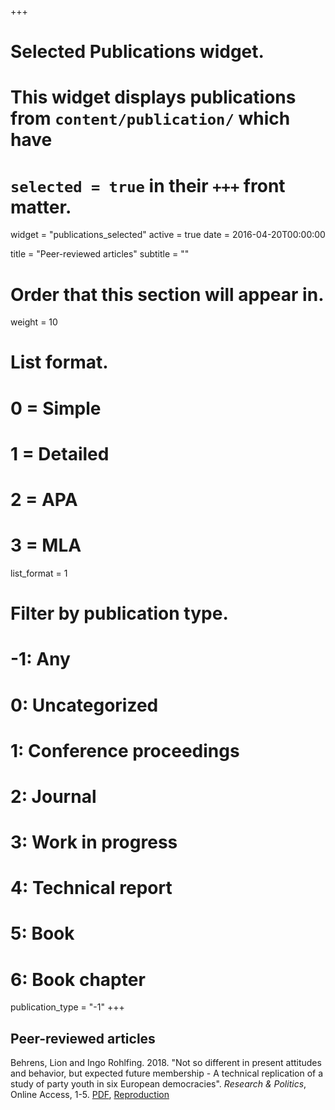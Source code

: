+++
# Selected Publications widget.
# This widget displays publications from `content/publication/` which have
# `selected = true` in their `+++` front matter.
widget = "publications_selected"
active = true
date = 2016-04-20T00:00:00

title = "Peer-reviewed articles"
subtitle = ""

# Order that this section will appear in.
weight = 10

# List format.
#   0 = Simple
#   1 = Detailed
#   2 = APA
#   3 = MLA
list_format = 1

# Filter by publication type.
# -1: Any
#  0: Uncategorized
#  1: Conference proceedings
#  2: Journal
#  3: Work in progress
#  4: Technical report
#  5: Book
#  6: Book chapter
publication_type = "-1"
+++

## Peer-reviewed articles
Behrens, Lion and Ingo Rohlfing. 2018. "Not so different in present attitudes and behavior, but expected future
membership - A technical replication of a study of party youth in six European democracies". *Research & Politics*,
Online Access, 1-5. [PDF](http://journals.sagepub.com/doi/full/10.1177/2053168018764876), [Reproduction](https://osf.io/8svhu/)
